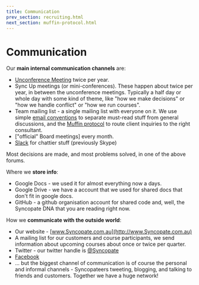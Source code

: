```yaml
---
title: Communication
prev_section: recruiting.html
next_section: muffin-protocol.html
---
```


Communication
=============

Our **main internal communication channels** are:

-   [Unconference Meeting](unconference.html) twice per year.
-   Sync Up meetings (or mini-conferences). These happen about twice per year, in between the unconference meetings. Typically a half day or whole day with some kind of theme, like "how we make decisions" or "how we handle conflict" or "how we run courses".
-   Team mailing list - a single mailing list with everyone on it. We use simple [email conventions](email-conventions.html) to separate must-read stuff from general discussions, and the [Muffin protocol](muffin-protocol.html) to route client inquiries to the right consultant.
-   ["official" Board meetings] every month.
-   [Slack](http://www.slack.com) for chattier stuff (previously Skype)

Most decisions are made, and most problems solved, in one of the above forums.

Where we **store info**:

-   Google Docs - we used it for almost everything now a days. 
-   Google Drive - we have a  account that we used for shared docs that don't fit in google docs.
-   GitHub - a github organisation account for shared code and, well, the Syncopate DNA that you are reading right now.

How we **communicate with the outside world**:

-   Our website - [www.Syncopate.com.au](http://www.Syncopate.com.au)
-   A mailing list for our customers and course participants, we send information about upcoming courses about once or twice per quarter.
-   Twitter - our twitter handle is [@Syncopate](https://twitter.com/Syncopate/)
-   [Facebook](https://www.facebook.com/Syncopate.se)
-   ... but the biggest channel of communication is of course the personal and informal channels - Syncopateers tweeting, blogging, and talking to friends and customers. Together we have a huge network!
